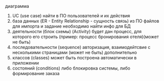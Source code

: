 диаграмма
1. UC (use case)
найти в ПО пользователей и их действия
2. база данных (ER - Entity Relationship - сущность связь) 
из ПО файлов для импорта и задание необходимо найти инфо для БД
3. деятельности (блок схемы) (Activity)
будет дан процесс, для которого его строить (пример: процесс бронирования отеля)(может не быть)
4. последовательности (sequence)
авторизация, взаимодейтсвие с несколькими страницами  (может не быть)
дополнительно
5. классов (classes) 
может быть построена автоматически в приложении
6. состояний (conditions)
либо блокировка системы, либо формирование заказа